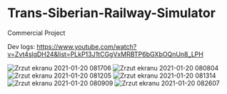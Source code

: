 # Trans-Siberian-Railway-Simulator
Commercial Project

Dev logs: https://www.youtube.com/watch?v=Zvt4slqDH24&list=PLkP13J1tCGgVxMRBTP6bGXbOQnUn8_LPH

![Zrzut ekranu 2021-01-20 081706](https://user-images.githubusercontent.com/39192319/105140538-22f80180-5af8-11eb-9156-1cdd0201b0a1.png)
![Zrzut ekranu 2021-01-20 080804](https://user-images.githubusercontent.com/39192319/105140053-7453c100-5af7-11eb-9651-35f4d9940083.png)
![Zrzut ekranu 2021-01-20 081205](https://user-images.githubusercontent.com/39192319/105140058-761d8480-5af7-11eb-9d3b-878ed19153f0.png)
![Zrzut ekranu 2021-01-20 081314](https://user-images.githubusercontent.com/39192319/105140063-77e74800-5af7-11eb-8857-001890dac49b.png)
![Zrzut ekranu 2021-01-20 080909](https://user-images.githubusercontent.com/39192319/105140055-7584ee00-5af7-11eb-859a-4c44e6a41f6f.png)
![Zrzut ekranu 2021-01-20 082607](https://user-images.githubusercontent.com/39192319/105141304-3e174100-5af9-11eb-9fa7-f4571955fdf7.png)

